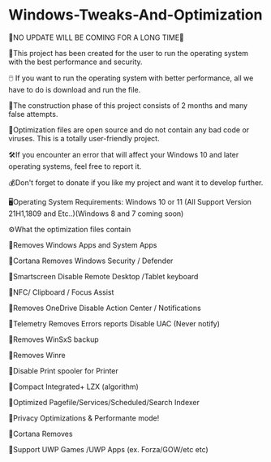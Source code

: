 # Windows-Tweaks-And-Optimization

🛑NO UPDATE WILL BE COMING FOR A LONG TIME🛑

📌This project has been created for the user to run the operating system with the best performance and security.

🖱️ If you want to run the operating system with better performance, all we have to do is download and run the file.

🧰The construction phase of this project consists of 2 months and many false attempts.

💊Optimization files are open source and do not contain any bad code or viruses. This is a totally user-friendly project.

🛠️If you encounter an error that will affect your Windows 10 and later operating systems, feel free to report it.

💰Don't forget to donate if you like my project and want it to develop further.

🖥️Operating System Requirements: Windows 10 or 11 (All Support Version 21H1,1809 and Etc..)(Windows 8 and 7 coming soon)

⚙️What the optimization files contain

🔗Removes Windows Apps and System Apps 

🔗Cortana Removes Windows Security / Defender

🔗Smartscreen Disable Remote Desktop /Tablet keyboard

🔗NFC/ Clipboard / Focus Assist

🔗Removes OneDrive Disable Action Center / Notifications

🔗Telemetry Removes Errors reports Disable UAC (Never notify)

🔗Removes WinSxS backup

🔗Removes Winre

🔗Disable Print spooler for Printer

🔗Compact Integrated+ LZX (algorithm)

🔗Optimized Pagefile/Services/Scheduled/Search Indexer

🔗Privacy Optimizations & Performante mode!

🔗Cortana Removes 

🔗Support UWP Games /UWP Apps (ex. Forza/GOW/etc etc)
